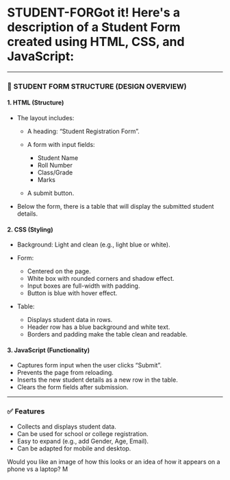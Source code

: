 # STUDENT-FORGot it! Here's a **description** of a **Student Form** created using **HTML, CSS, and JavaScript**:

---

### 📝 **STUDENT FORM STRUCTURE (DESIGN OVERVIEW)**

#### 1. **HTML (Structure)**

* The layout includes:

  * A heading: “Student Registration Form”.
  * A form with input fields:

    * Student Name
    * Roll Number
    * Class/Grade
    * Marks
  * A submit button.
* Below the form, there is a table that will display the submitted student details.

#### 2. **CSS (Styling)**

* Background: Light and clean (e.g., light blue or white).
* Form:

  * Centered on the page.
  * White box with rounded corners and shadow effect.
  * Input boxes are full-width with padding.
  * Button is blue with hover effect.
* Table:

  * Displays student data in rows.
  * Header row has a blue background and white text.
  * Borders and padding make the table clean and readable.

#### 3. **JavaScript (Functionality)**

* Captures form input when the user clicks “Submit”.
* Prevents the page from reloading.
* Inserts the new student details as a new row in the table.
* Clears the form fields after submission.

---

### ✅ **Features**

* Collects and displays student data.
* Can be used for school or college registration.
* Easy to expand (e.g., add Gender, Age, Email).
* Can be adapted for mobile and desktop.

Would you like an image of how this looks or an idea of how it appears on a phone vs a laptop?
M
